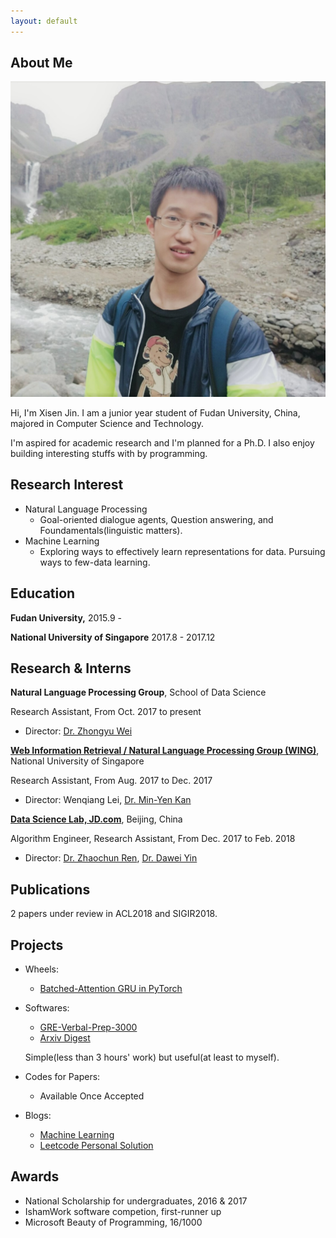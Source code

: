 ```yaml
---
layout: default
---
```


## About Me

<img class="profile-picture" src="self.jpg">

Hi, I'm Xisen Jin. I am a junior year student of Fudan University, China, majored in Computer Science and Technology.

I'm aspired for academic research and I'm planned for a Ph.D. I also enjoy building interesting stuffs with by programming.

## Research Interest

- Natural Language Processing
    - Goal-oriented dialogue agents, Question answering, and Foundamentals(linguistic matters).
- Machine Learning
    - Exploring ways to effectively learn representations for data. Pursuing ways to few-data learning.

## Education

<b>Fudan University,</b> 2015.9 -

<b>National University of Singapore</b> 2017.8 - 2017.12

## Research & Interns

<b>Natural Language Processing Group</b>, School of Data Science

Research Assistant, From Oct. 2017 to present

  - Director: [Dr. Zhongyu Wei](https://wei-zhongyu.github.io/)

<b>[Web Information Retrieval / Natural Language Processing Group (WING)](http://wing.comp.nus.edu.sg/)</b>, National University of Singapore

Research Assistant, From Aug. 2017 to Dec. 2017
- Director: Wenqiang Lei, [Dr. Min-Yen Kan](http://www.comp.nus.edu.sg/~kanmy/)


<b>[Data Science Lab, JD.com](http://datascience.jd.com)</b>, Beijing, China

Algorithm Engineer, Research Assistant, From Dec. 2017 to Feb. 2018
- Director: [Dr. Zhaochun Ren](https://sites.google.com/site/zren87/), [Dr. Dawei Yin](http://www.yindawei.com/)


## Publications

2 papers under review in ACL2018 and SIGIR2018. 

## Projects
- Wheels: 
    - [Batched-Attention GRU in PyTorch](https://github.com/AuCson/PyTorch-Batch-Attention-Seq2seq)

- Softwares: 
    - [GRE-Verbal-Prep-3000](https://github.com/AuCson/GRE-3000-Memory-Helper)
    - [Arxiv Digest](https://aucson.github.io/arxiv_digest.html)
    
    Simple(less than 3 hours' work) but useful(at least to myself).

- Codes for Papers:
    - Available Once Accepted

- Blogs:
    - [Machine Learning](https://aucson.github.io/ml-techblog/)
    - [Leetcode Personal Solution](https://aucson.gitbooks.io/leetcode-rec/content/)


## Awards
- National Scholarship for undergraduates, 2016 & 2017
- IshamWork software competion, first-runner up
- Microsoft Beauty of Programming, 16/1000